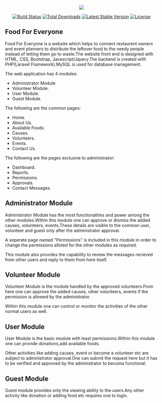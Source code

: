 <p align="center"><img src="https://laravel.com/assets/img/components/logo-laravel.svg"></p>

<p align="center">
<a href="https://travis-ci.org/laravel/framework"><img src="https://travis-ci.org/laravel/framework.svg" alt="Build Status"></a>
<a href="https://packagist.org/packages/laravel/framework"><img src="https://poser.pugx.org/laravel/framework/d/total.svg" alt="Total Downloads"></a>
<a href="https://packagist.org/packages/laravel/framework"><img src="https://poser.pugx.org/laravel/framework/v/stable.svg" alt="Latest Stable Version"></a>
<a href="https://packagist.org/packages/laravel/framework"><img src="https://poser.pugx.org/laravel/framework/license.svg" alt="License"></a>
</p>

## Food For Everyone

Food For Everyone is a website which helps to connect restaurent owners and event planners to distribute the leftover food to the needy people instead of letting them go to waste.The website front end is designed with HTML, CSS, Bootstrap, Javascript/Jquery.The backend is created with PHP(Laravel Framework).MySQL is used for database management.

The web application has 4 modules:

- Administrator Module
- Volunteer Module.
- User Module.
- Guest Module.

The following are the common pages:

- Home.
- About Us.
- Available Foods.
- Causes.
- Volunteers.
- Events.
- Contact Us.

The following are the pages exclusive to administrator:

- Dashboard.
- Reports.
- Permissions.
- Approvals.
- Contact Messages.

## Administrator Module

Administrator Module has the most functionalities and power among the other modules.Within this module one can approve or dismiss the added causes, volunteers, events.These details are visible to the common user, volunteer and guest only after the administrator approval.

A seperate page named "Permissions" is included in this module in order to change the permissions alloted for the other modules as required.

This module also provides the capability to review the messages recieved from other users and reply to them from here itself.

## Volunteer Module

Volunteer Module is the module handled by the approved volunteers.From here one can approve the added causes, other volunteers, events if the permission is allowed by the administrator.

Within this module one can control or monitor the activities of the other normal users as well.

## User Module

User Module is the basic module with least permissions.Within this module one can provide donations,add available foods.

Other activities like adding causes, event or become a volunteer etc are subject to administrator approval.One can submit the request here but it has to be verified and approved by the administrator to becoma functional.

## Guest Module

Guest module provides only the viewing ability to the users.Any other activity like donation or adding food etc requires one to login.
